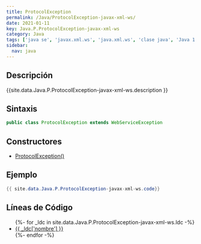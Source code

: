 ```yaml
---
title: ProtocolException
permalink: /Java/ProtocolException-javax-xml-ws/
date: 2021-01-11
key: Java.P.ProtocolException-javax-xml-ws
category: Java
tags: ['java se', 'javax.xml.ws', 'java.xml.ws', 'clase java', 'Java 1.6', 'JAX-WS 2.0']
sidebar: 
  nav: java
---
```


## Descripción
{{site.data.Java.P.ProtocolException-javax-xml-ws.description }}

## Sintaxis
~~~java
public class ProtocolException extends WebServiceException
~~~

## Constructores
* [ProtocolException()](/Java/ProtocolException-javax-xml-ws/ProtocolException/)

## Ejemplo
~~~java
{{ site.data.Java.P.ProtocolException-javax-xml-ws.code}}
~~~

## Líneas de Código
<ul>
{%- for _ldc in site.data.Java.P.ProtocolException-javax-xml-ws.ldc -%}
   <li>
       <a href="{{_ldc['url'] }}">{{ _ldc['nombre'] }}</a>
   </li>
{%- endfor -%}
</ul>
